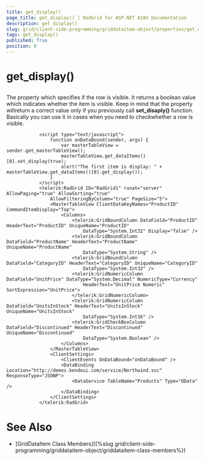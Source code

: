 ```yaml
---
title: get_display()
page_title: get_display() | RadGrid for ASP.NET AJAX Documentation
description: get_display()
slug: grid/client-side-programming/griddataitem-object/properties/get_display()
tags: get_display()
published: True
position: 0
---
```


# get_display()



## 

The property which specifies if the row is visible. It returns a boolean value which indicates whether the item is visible. Keep in mind that the property willreturn a correct value only if you previously call **set_disaply()** function. Basically you can use it in cases when you need to checkwhether a row is visible.

````ASP.NET
	        <script type="text/javascript">
	            function onDataBound(sender, args) {
	                var masterTableView = sender.get_masterTableView();
	                masterTableView.get_dataItems()[0].set_display(true);
	                alert("The first item is display: " + masterTableView.get_dataItems()[0].get_display());
	            }
	        </script>
	        <telerik:RadGrid ID="RadGrid1" runat="server" AllowPaging="true" AllowSorting="true"
	            AllowFilteringByColumn="true" PageSize="5">
	            <MasterTableView ClientDataKeyNames="ProductID" CommandItemDisplay="Top">
	                <Columns>
	                    <telerik:GridBoundColumn DataField="ProductID" HeaderText="ProductID" UniqueName="ProductID"
	                        DataType="System.Int32" Display="false" />
	                    <telerik:GridBoundColumn DataField="ProductName" HeaderText="ProductName" UniqueName="ProductName"
	                        DataType="System.String" />
	                    <telerik:GridBoundColumn DataField="CategoryID" HeaderText="CategoryID" UniqueName="CategoryID"
	                        DataType="System.Int32" />
	                    <telerik:GridNumericColumn DataField="UnitPrice" DataType="System.Decimal" NumericType="Currency"
	                        HeaderText="UnitPrice Numeric" SortExpression="UnitPrice">
	                    </telerik:GridNumericColumn>
	                    <telerik:GridNumericColumn DataField="UnitsInStock" HeaderText="UnitsInStock" UniqueName="UnitsInStock"
	                        DataType="System.Int16" />
	                    <telerik:GridCheckBoxColumn DataField="Discontinued" HeaderText="Discontinued" UniqueName="Discontinued"
	                        DataType="System.Boolean" />
	                </Columns>
	            </MasterTableView>
	            <ClientSettings>
	                <ClientEvents OnDataBound="onDataBound" />
	                <DataBinding Location="http://demos.kendoui.com/service/Northwind.svc" ResponseType="JSONP">
	                    <DataService TableName="Products" Type="OData" />
	                </DataBinding>
	            </ClientSettings>
	        </telerik:RadGrid>
````



# See Also

 * [GridDataItem Class Members]({%slug grid/client-side-programming/griddataitem-object/griddataitem-class-members%})
